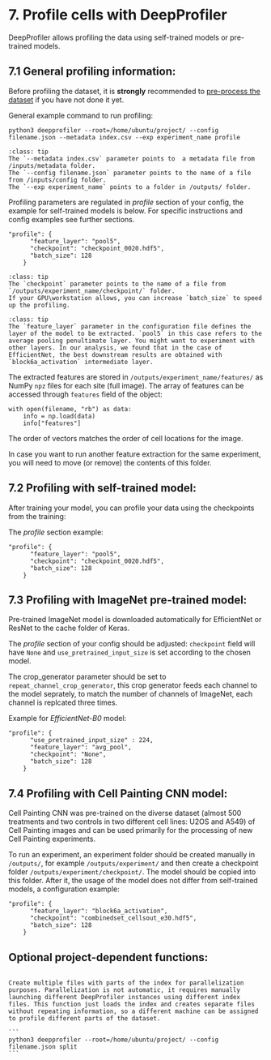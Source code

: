 # 7. Profile cells with DeepProfiler

DeepProfiler allows profiling the data using self-trained models or pre-trained models. 

## **7.1 General profiling information:**

Before profiling the dataset, it is **strongly** recommended to [pre-process the dataset](https://cytomining.github.io/DeepProfiler-handbook/docs/03-images.html#dataset-compression-and-illumination-correction) if you have not done it yet.

General example command to run profiling: 

```
python3 deepprofiler --root=/home/ubuntu/project/ --config filename.json --metadata index.csv --exp experiment_name profile
```


```{admonition} Profiling arguments
:class: tip
The `--metadata index.csv` parameter points to  a metadata file from /inputs/metadata folder.
The `--config filename.json` parameter points to the name of a file from /inputs/config folder.
The `--exp experiment_name` points to a folder in /outputs/ folder.  
```

Profiling parameters are regulated in _profile_ section of your config, the example for self-trained models is below.
For specific instructions and config examples see further sections.

```
"profile": {
      "feature_layer": "pool5",
      "checkpoint": "checkpoint_0020.hdf5",
      "batch_size": 128
    }
```

```{admonition} On configureation parameters
:class: tip
The `checkpoint` parameter points to the name of a file from `/outputs/experiment_name/checkpoint/` folder.
If your GPU\workstation allows, you can increase `batch_size` to speed up the profiling.
```

```{admonition} About feature layers
:class: tip
The `feature_layer` parameter in the configuration file defines the layer of the model to be extracted. `pool5` in this case refers to the average pooling penultimate layer. You might want to experiment with other layers. In our analysis, we found that in the case of EfficientNet, the best downstream results are obtained with `block6a_activation` intermediate layer.
```

The extracted features are stored in `/outputs/experiment_name/features/` as NumPy `npz` files for each site (full image). The array of features can be accessed through `features` field of the object: 
```
with open(filename, "rb") as data:
    info = np.load(data)
    info["features"]
```
The order of vectors matches the order of cell locations for the image. 


In case you want to run another feature extraction for the same experiment, you will need to move (or remove) the contents of this folder. 


## **7.2 Profiling with self-trained model:**

After training your model, you can profile your data using the checkpoints from the training:

The _profile_ section example:

```
"profile": {
      "feature_layer": "pool5",
      "checkpoint": "checkpoint_0020.hdf5",
      "batch_size": 128
    }
```


## **7.3 Profiling with ImageNet pre-trained model:**

Pre-trained ImageNet model is downloaded automatically for EfficientNet or ResNet to the cache folder of Keras.  

The _profile_ section of your config should be adjusted: `checkpoint` field will have `None` and `use_pretrained_input_size` is set according to the chosen model.

The crop_generator parameter should be set to `repeat_channel_crop_generator`, this crop generator feeds each channel to the model seprately, to match the number of channels of ImageNet, each channel is replcated three times. 
  
Example for _EfficientNet-B0_ model:

```
"profile": {
      "use_pretrained_input_size" : 224,
      "feature_layer": "avg_pool",
      "checkpoint": "None",
      "batch_size": 128
    }
```

## **7.4 Profiling with Cell Painting CNN model:**

Cell Painting CNN was pre-trained on the diverse dataset (almost 500 treatments and two controls in two different cell lines: U2OS and A549) of Cell Painting images and can be used primarily for the processing of new Cell Painting experiments.

To run an experiment, an experiment folder should be created manually in `/outputs/`, for example  `/outputs/experiment/` and then create a checkpoint folder `/outputs/experiment/checkpoint/`. The model should be copied into this folder. After it, the usage of the model does not differ from self-trained models, a configuration example:

```
"profile": {
      "feature_layer": "block6a_activation",
      "checkpoint": "combinedset_cellsout_e30.hdf5",
      "batch_size": 128
    }
```

## **Optional project-dependent functions:**


````{dropdown} **Split index file**:

Create multiple files with parts of the index for parallelization purposes. Parallelization is not automatic, it requires manually launching different DeepProfiler instances using different index files. This function just loads the index and creates separate files without repeating information, so a different machine can be assigned to profile different parts of the dataset.

```
python3 deepprofiler --root=/home/ubuntu/project/ --config filename.json split
```


````
